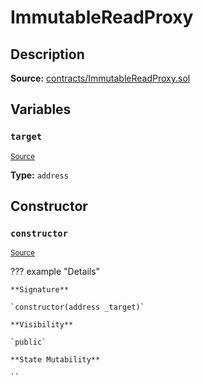 # ImmutableReadProxy

## Description

**Source:** [contracts/ImmutableReadProxy.sol](https://github.com/Synthetixio/synthetix/tree/v2.80.3/contracts/ImmutableReadProxy.sol)

## Variables

### `target`

<sub>[Source](https://github.com/Synthetixio/synthetix/tree/v2.80.3/contracts/ImmutableReadProxy.sol#L9)</sub>

**Type:** `address`

## Constructor

### `constructor`

<sub>[Source](https://github.com/Synthetixio/synthetix/tree/v2.80.3/contracts/ImmutableReadProxy.sol#L11)</sub>

??? example "Details"

    **Signature**

    `constructor(address _target)`

    **Visibility**

    `public`

    **State Mutability**

    ``
